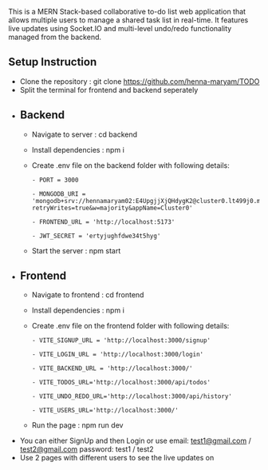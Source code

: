This is a MERN Stack-based collaborative to-do list web application that allows multiple users to manage a shared task list in real-time. It features live updates using Socket.IO and multi-level undo/redo functionality managed from the backend.

## Setup Instruction
  - Clone the repository : git clone https://github.com/henna-maryam/TODO
  - Split the terminal for frontend and backend seperately
  - ## Backend
      - Navigate to server : cd backend
      - Install dependencies : npm i
      - Create .env file on the backend folder with following details:
        
            - PORT = 3000
        
            - MONGODB_URI = 'mongodb+srv://hennamaryam02:E4UpgjjXjQHdygK2@cluster0.lt499j0.mongodb.net/?retryWrites=true&w=majority&appName=Cluster0'
        
            - FRONTEND_URL = 'http://localhost:5173'
        
            - JWT_SECRET = 'ertyjughfdwe34t5hyg'   
      - Start the server : npm start
  - ## Frontend
      - Navigate to frontend : cd frontend
      - Install dependencies : npm i
      - Create .env file on the frontend folder with following details:
        
            - VITE_SIGNUP_URL = 'http://localhost:3000/signup'
        
            - VITE_LOGIN_URL = 'http://localhost:3000/login'
        
            - VITE_BACKEND_URL = 'http://localhost:3000/'
        
            - VITE_TODOS_URL='http://localhost:3000/api/todos'
        
            - VITE_UNDO_REDO_URL='http://localhost:3000/api/history'
        
            - VITE_USERS_URL='http://localhost:3000/'
      - Run the page : npm run dev
  - You can either SignUp and then Login or use
        email: test1@gmail.com / test2@gmail.com
        password: test1 / test2
  - Use 2 pages with different users to see the live updates on
    
